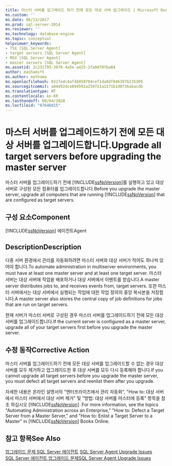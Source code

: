 ```yaml
---
title: 마스터 서버를 업그레이드 하기 전에 모든 대상 서버 업그레이드 | Microsoft Docs
ms.custom: ''
ms.date: 06/13/2017
ms.prod: sql-server-2014
ms.reviewer: ''
ms.technology: database-engine
ms.topic: conceptual
helpviewer_keywords:
- TSX [SQL Server Agent]
- target servers [SQL Server Agent]
- MSX [SQL Server Agent]
- master servers [SQL Server Agent]
ms.assetid: 2c231793-3878-4a5e-a425-1fa0d787ba84
author: mashamsft
ms.author: mathoma
ms.openlocfilehash: 031fedc4af4b058704cef1da8df846397b235305
ms.sourcegitcommit: ad4d92dce894592a259721a1571b1d8736abacdb
ms.translationtype: MT
ms.contentlocale: ko-KR
ms.lasthandoff: 08/04/2020
ms.locfileid: "87646815"
---
```

# <a name="upgrade-all-target-servers-before-upgrading-the-master-server"></a><span data-ttu-id="5968e-102">마스터 서버를 업그레이드하기 전에 모든 대상 서버를 업그레이드합니다.</span><span class="sxs-lookup"><span data-stu-id="5968e-102">Upgrade all target servers before upgrading the master server</span></span>
  <span data-ttu-id="5968e-103">마스터 서버를 업그레이드하기 전에 [!INCLUDE[ssNoVersion](../../includes/ssnoversion-md.md)]를 실행하고 있고 대상 서버로 구성된 모든 컴퓨터를 업그레이드합니다.</span><span class="sxs-lookup"><span data-stu-id="5968e-103">Before you upgrade the master server, upgrade all computers that are running [!INCLUDE[ssNoVersion](../../includes/ssnoversion-md.md)] that are configured as target servers.</span></span>  
  
## <a name="component"></a><span data-ttu-id="5968e-104">구성 요소</span><span class="sxs-lookup"><span data-stu-id="5968e-104">Component</span></span>  
 [!INCLUDE[ssNoVersion](../../includes/ssnoversion-md.md)] <span data-ttu-id="5968e-105">에이전트</span><span class="sxs-lookup"><span data-stu-id="5968e-105">Agent</span></span>  
  
## <a name="description"></a><span data-ttu-id="5968e-106">Description</span><span class="sxs-lookup"><span data-stu-id="5968e-106">Description</span></span>  
 <span data-ttu-id="5968e-107">다중 서버 환경에서 관리를 자동화하려면 마스터 서버와 대상 서버가 적어도 하나씩 있어야 합니다.</span><span class="sxs-lookup"><span data-stu-id="5968e-107">To automate administration in multiserver environments, you must have at least one master server and at least one target server.</span></span> <span data-ttu-id="5968e-108">마스터 서버는 대상 서버에 작업을 배포하거나 대상 서버에서 이벤트를 받습니다.</span><span class="sxs-lookup"><span data-stu-id="5968e-108">A master server distributes jobs to, and receives events from, target servers.</span></span> <span data-ttu-id="5968e-109">또한 마스터 서버에서는 대상 서버에서 실행되는 작업에 대한 작업 정의의 중앙 복사본을 저장합니다.</span><span class="sxs-lookup"><span data-stu-id="5968e-109">A master server also stores the central copy of job definitions for jobs that are run on target servers.</span></span>  
  
 <span data-ttu-id="5968e-110">현재 서버가 마스터 서버로 구성된 경우 마스터 서버를 업그레이드하기 전에 모든 대상 서버를 업그레이드합니다.</span><span class="sxs-lookup"><span data-stu-id="5968e-110">If the current server is configured as a master server, upgrade all of your target servers first before you upgrade the master server.</span></span>  
  
## <a name="corrective-action"></a><span data-ttu-id="5968e-111">수정 동작</span><span class="sxs-lookup"><span data-stu-id="5968e-111">Corrective Action</span></span>  
 <span data-ttu-id="5968e-112">마스터 서버를 업그레이드하기 전에 모든 대상 서버를 업그레이드할 수 없는 경우 대상 서버를 모두 제거하고 업그레이드한 후 대상 서버를 모두 다시 등록해야 합니다.</span><span class="sxs-lookup"><span data-stu-id="5968e-112">If you cannot upgrade all target servers before you upgrade the master server, you must defect all target servers and reenlist them after you upgrade.</span></span>  
  
 <span data-ttu-id="5968e-113">자세한 내용은 온라인 설명서의 "엔터프라이즈에서 관리 자동화", "How to: 대상 서버에서 마스터 서버에서 대상 서버 제거" 및 "방법: 대상 서버를 마스터에 등록" 항목을 참조 하십시오 [!INCLUDE[ssNoVersion](../../includes/ssnoversion-md.md)] .</span><span class="sxs-lookup"><span data-stu-id="5968e-113">For more information, see the topics "Automating Administration across an Enterprise," "How to: Defect a Target Server from a Master Server," and "How to: Enlist a Target Server to a Master" in [!INCLUDE[ssNoVersion](../../includes/ssnoversion-md.md)] Books Online.</span></span>  
  
## <a name="see-also"></a><span data-ttu-id="5968e-114">참고 항목</span><span class="sxs-lookup"><span data-stu-id="5968e-114">See Also</span></span>  
 <span data-ttu-id="5968e-115">[업그레이드 문제 SQL Server 에이전트](../../../2014/sql-server/install/sql-server-agent-upgrade-issues.md) </span><span class="sxs-lookup"><span data-stu-id="5968e-115">[SQL Server Agent Upgrade Issues](../../../2014/sql-server/install/sql-server-agent-upgrade-issues.md) </span></span>  
 [<span data-ttu-id="5968e-116">SQL Server 에이전트 업그레이드 문제</span><span class="sxs-lookup"><span data-stu-id="5968e-116">SQL Server Agent Upgrade Issues</span></span>](../../../2014/sql-server/install/sql-server-agent-upgrade-issues.md)  
  
  
